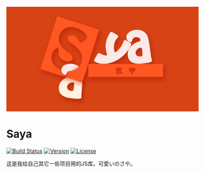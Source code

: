 ![preview](saya.jpg)

# Saya 
[![Build Status](https://img.shields.io/travis/MopTym/saya.svg?style=flat-square)](https://travis-ci.org/MopTym/saya)
[![Version](https://img.shields.io/npm/v/saya.svg?style=flat-square)](https://www.npmjs.com/package/saya)
[![License](https://img.shields.io/npm/l/saya.svg?style=flat-square)](LICENSE)

这是我给自己其它一些项目用的JS库。可愛いのさや。
